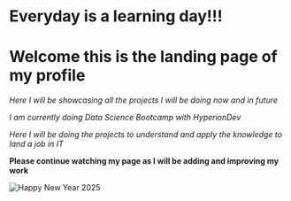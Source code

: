 # Everyday is a learning day!!!
# Welcome this is the landing page of my profile
_Here I will be showcasing all the projects I will be doing now and in future_

_I am currently doing Data Science Bootcamp with HyperionDev_

_Here I will be doing the projects to understand and apply the knowledge to land a job in IT_

**Please continue watching my page as I will be adding and improving my work**

<!--
**Arshiyadsml/Arshiyadsml** is a ✨ _special_ ✨ repository because its `README.md` (this file) appears on your GitHub profile.

Here are some ideas to get you started:

- 🔭 I’m currently working on ...
- 🌱 I’m currently learning ...
- 👯 I’m looking to collaborate on ...
- 🤔 I’m looking for help with ...
- 💬 Ask me about ...
- 📫 How to reach me: ...
- 😄 Pronouns: ...
- ⚡ Fun fact: ...
-->
![Happy New Year 2025](https://merrychristmaspictures.org/wp-content/uploads/2024/12/Happy-New-Year-2025-Wishes.jpeg)
